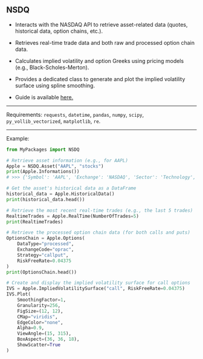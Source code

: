 NSDQ
---

- Interacts with the NASDAQ API to retrieve asset-related data (quotes, historical data, option chains, etc.).
- Retrieves real-time trade data and both raw and processed option chain data.
- Calculates implied volatility and option Greeks using pricing models (e.g., Black-Scholes-Merton).
- Provides a dedicated class to generate and plot the implied volatility surface using spline smoothing.  

- Guide is available <a href="https://github.com/ndjoli-nathan/NSDQ/blob/main/Guide.ipynb">here.</a>

---
 
Requirements: `requests`, `datetime`, `pandas`, `numpy`, `scipy`, `py_vollib_vectorized`, `matplotlib`, `re`.

---
 
Example:

```python
from MyPackages import NSDQ

# Retrieve asset information (e.g., for AAPL)
Apple = NSDQ.Asset("AAPL", "stocks")
print(Apple.Informations())
# >>> {'Symbol': 'AAPL', 'Exchange': 'NASDAQ', 'Sector': 'Technology', ...}

# Get the asset's historical data as a DataFrame
historical_data = Apple.HistoricalData()
print(historical_data.head())

# Retrieve the most recent real-time trades (e.g., the last 5 trades)
RealtimeTrades = Apple.RealTime(NumberOfTrades=5)
print(RealtimeTrades)

# Retrieve the processed option chain data (for both calls and puts)
OptionsChain = Apple.Options(
    DataType="processed", 
    ExchangeCode="oprac", 
    Strategy="callput", 
    RiskFreeRate=0.04375
)
print(OptionsChain.head())

# Create and display the implied volatility surface for call options
IVS = Apple.ImpliedVolatilitySurface("call", RiskFreeRate=0.04375)
IVS.Plot(
    SmoothingFactor=1,
    Granularity=256,
    FigSize=(12, 12),
    CMap="viridis",
    EdgeColor="none",
    Alpha=0.9,
    ViewAngle=(15, 315),
    BoxAspect=(36, 36, 18),
    ShowScatter=True
)
